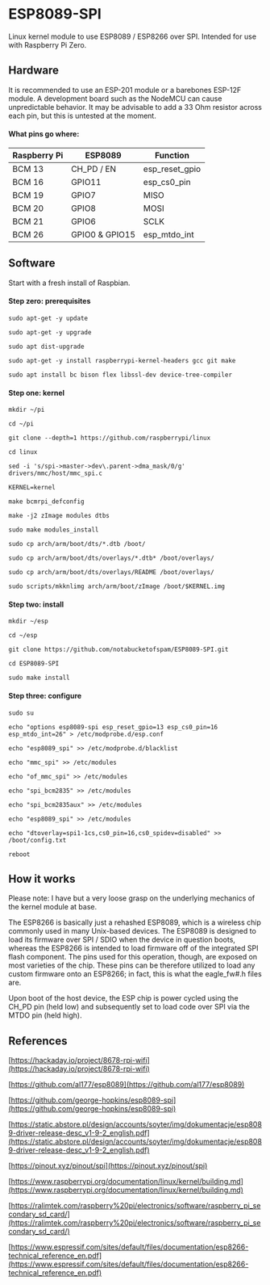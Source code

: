 # ESP8089-SPI

Linux kernel module to use ESP8089 / ESP8266 over SPI. Intended for use with 
Raspberry Pi Zero.

## Hardware

It is recommended to use an ESP-201 module or a barebones ESP-12F module. A 
development board such as the NodeMCU can cause unpredictable behavior. It may 
be advisable to add a 33 Ohm resistor across each pin, but this is untested at 
the moment.

#### What pins go where:

| Raspberry Pi | ESP8089        | Function         |
| ------------ | -------------- | ---------------- |
| BCM 13       | CH\_PD / EN    | esp\_reset\_gpio |
| BCM 16       | GPIO11         | esp\_cs0\_pin    |
| BCM 19       | GPIO7          | MISO             |
| BCM 20       | GPIO8          | MOSI             |
| BCM 21       | GPIO6          | SCLK             |
| BCM 26       | GPIO0 & GPIO15 | esp\_mtdo\_int   |

## Software

Start with a fresh install of Raspbian.

#### Step zero: prerequisites

`sudo apt-get -y update`

`sudo apt-get -y upgrade`

`sudo apt dist-upgrade`

`sudo apt-get -y install raspberrypi-kernel-headers gcc git make`

`sudo apt install bc bison flex libssl-dev device-tree-compiler`

#### Step one: kernel

`mkdir ~/pi`

`cd ~/pi`

`git clone --depth=1 https://github.com/raspberrypi/linux`

`cd linux`

`sed -i 's/spi->master->dev\.parent->dma_mask/0/g' drivers/mmc/host/mmc_spi.c`

`KERNEL=kernel`

`make bcmrpi_defconfig`

`make -j2 zImage modules dtbs`

`sudo make modules_install`

`sudo cp arch/arm/boot/dts/*.dtb /boot/`

`sudo cp arch/arm/boot/dts/overlays/*.dtb* /boot/overlays/`

`sudo cp arch/arm/boot/dts/overlays/README /boot/overlays/`

`sudo scripts/mkknlimg arch/arm/boot/zImage /boot/$KERNEL.img`

#### Step two: install

`mkdir ~/esp`

`cd ~/esp`

`git clone https://github.com/notabucketofspam/ESP8089-SPI.git`

`cd ESP8089-SPI`

`sudo make install`

#### Step three: configure

`sudo su`

`echo "options esp8089-spi esp_reset_gpio=13 esp_cs0_pin=16 esp_mtdo_int=26" > /etc/modprobe.d/esp.conf`

`echo "esp8089_spi" >> /etc/modprobe.d/blacklist`

`echo "mmc_spi" >> /etc/modules`

`echo "of_mmc_spi" >> /etc/modules`

`echo "spi_bcm2835" >> /etc/modules`

`echo "spi_bcm2835aux" >> /etc/modules`

`echo "esp8089_spi" >> /etc/modules`

`echo "dtoverlay=spi1-1cs,cs0_pin=16,cs0_spidev=disabled" >> /boot/config.txt`

`reboot`

## How it works

Please note: I have but a very loose grasp on the underlying mechanics of the
kernel module at base. 

The ESP8266 is basically just a rehashed ESP8089, which is a wireless chip 
commonly used in many Unix-based devices. The ESP8089 is designed to load its 
firmware over SPI / SDIO when the device in question boots, whereas the ESP8266 
is intended to load firmware off of the integrated SPI flash component. The 
pins used for this operation, though, are exposed on most varieties of the 
chip. These pins can be therefore utilized to load any custom firmware onto an 
ESP8266; in fact, this is what the eagle\_fw\#.h files are.

Upon boot of the host device, the ESP chip is power cycled using the CH\_PD 
pin \(held low\) and subsequently set to load code over SPI via the MTDO pin 
\(held high\).

## References

[https://hackaday.io/project/8678-rpi-wifi](https://hackaday.io/project/8678-rpi-wifi)

[https://github.com/al177/esp8089](https://github.com/al177/esp8089)

[https://github.com/george-hopkins/esp8089-spi](https://github.com/george-hopkins/esp8089-spi)

[https://static.abstore.pl/design/accounts/soyter/img/dokumentacje/esp8089-driver-release-desc_v1-9-2_english.pdf](https://static.abstore.pl/design/accounts/soyter/img/dokumentacje/esp8089-driver-release-desc_v1-9-2_english.pdf)

[https://pinout.xyz/pinout/spi](https://pinout.xyz/pinout/spi)

[https://www.raspberrypi.org/documentation/linux/kernel/building.md](https://www.raspberrypi.org/documentation/linux/kernel/building.md)

[https://ralimtek.com/raspberry%20pi/electronics/software/raspberry_pi_secondary_sd_card/](https://ralimtek.com/raspberry%20pi/electronics/software/raspberry_pi_secondary_sd_card/)

[https://www.espressif.com/sites/default/files/documentation/esp8266-technical_reference_en.pdf](https://www.espressif.com/sites/default/files/documentation/esp8266-technical_reference_en.pdf)

